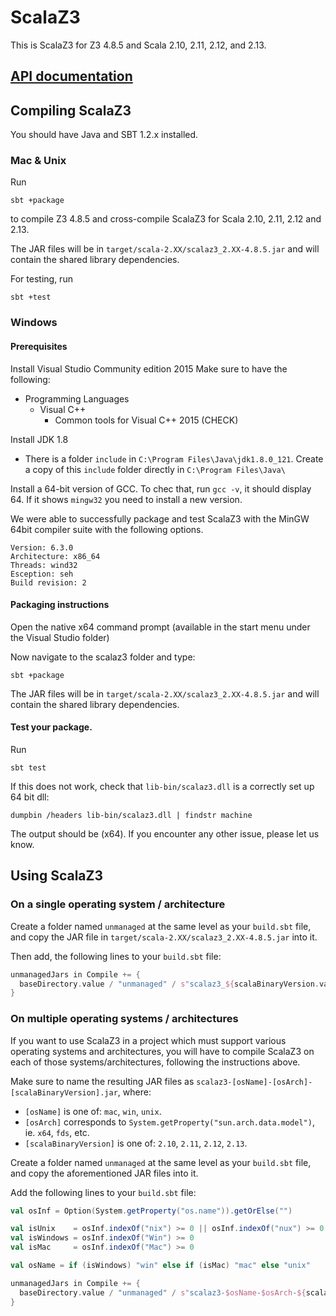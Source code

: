 ScalaZ3
=======

This is ScalaZ3 for Z3 4.8.5 and Scala 2.10, 2.11, 2.12, and 2.13.

[API documentation](https://epfl-lara.github.io/ScalaZ3/z3/index.html)
-------------------

Compiling ScalaZ3
-----------------

You should have Java and SBT 1.2.x installed.

### Mac & Unix

Run

    sbt +package

to compile Z3 4.8.5 and cross-compile ScalaZ3 for Scala 2.10, 2.11, 2.12 and 2.13.

The JAR files will be in `target/scala-2.XX/scalaz3_2.XX-4.8.5.jar`
and will contain the shared library dependencies.

For testing, run

    sbt +test

### Windows

#### Prerequisites

Install Visual Studio Community edition 2015
Make sure to have the following:
- Programming Languages
  - Visual C++
    - Common tools for Visual C++ 2015 (CHECK)

Install JDK 1.8
* There is a folder `include` in `C:\Program Files\Java\jdk1.8.0_121`. Create a copy of this `include` folder directly in `C:\Program Files\Java\`

Install a 64-bit version of GCC. To chec that, run `gcc -v`, it should display 64. If it shows  `mingw32` you need to install a new version.

We were able to successfully package and test ScalaZ3 with the MinGW 64bit compiler suite with the following options.

    Version: 6.3.0
    Architecture: x86_64
    Threads: wind32
    Esception: seh
    Build revision: 2

#### Packaging instructions

Open the native x64 command prompt (available in the start menu under the Visual Studio folder)

Now navigate to the scalaz3 folder and type:

    sbt +package

The JAR files will be in `target/scala-2.XX/scalaz3_2.XX-4.8.5.jar` and will contain the shared library
dependencies.

#### Test your package.

Run

    sbt test

If this does not work, check that `lib-bin/scalaz3.dll` is a correctly set up 64 bit dll:

    dumpbin /headers lib-bin/scalaz3.dll | findstr machine

The output should be (x64). If you encounter any other issue, please let us know.

Using ScalaZ3
-------------

### On a single operating system / architecture

Create a folder named `unmanaged` at the same level as your `build.sbt` file, and copy the JAR file in `target/scala-2.XX/scalaz3_2.XX-4.8.5.jar` into it.

Then add, the following lines to your `build.sbt` file:

```scala
unmanagedJars in Compile += {
  baseDirectory.value / "unmanaged" / s"scalaz3_${scalaBinaryVersion.value}-4.8.5.jar"
}
```

### On multiple operating systems / architectures

If you want to use ScalaZ3 in a project which must support various operating systems and architectures, you will have to compile ScalaZ3 on each of those systems/architectures, following the instructions above.

Make sure to name the resulting JAR files as `scalaz3-[osName]-[osArch]-[scalaBinaryVersion].jar`, where:

- `[osName]` is one of: `mac`, `win`, `unix`.
- `[osArch]` corresponds to `System.getProperty("sun.arch.data.model")`, ie. `x64`, `fds`, etc.
- `[scalaBinaryVersion]` is one of: `2.10`, `2.11`, `2.12`, `2.13`.

Create a folder named `unmanaged` at the same level as your `build.sbt` file, and copy the aforementioned JAR files into it.

Add the following lines to your `build.sbt` file:

```scala
val osInf = Option(System.getProperty("os.name")).getOrElse("")

val isUnix    = osInf.indexOf("nix") >= 0 || osInf.indexOf("nux") >= 0
val isWindows = osInf.indexOf("Win") >= 0
val isMac     = osInf.indexOf("Mac") >= 0

val osName = if (isWindows) "win" else if (isMac) "mac" else "unix"

unmanagedJars in Compile += {
  baseDirectory.value / "unmanaged" / s"scalaz3-$osName-$osArch-${scalaBinaryVersion.value}.jar"
}
```
